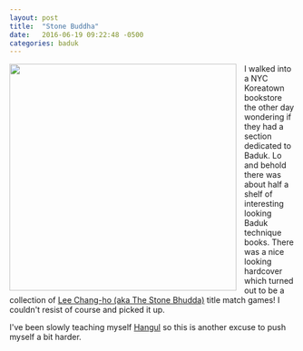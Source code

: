 ```yaml
---
layout: post
title:  "Stone Buddha"
date:   2016-06-19 09:22:48 -0500
categories: baduk
---
```


<image width="400" style="float: left; margin-right: 1em" src="http://swannodette.github.io/baduk/assets/images/leechangho.jpg"></image>

I walked into a NYC Koreatown bookstore the other day wondering if
they had a section dedicated to Baduk. Lo and behold there was about
half a shelf of interesting looking Baduk technique books. There was a
nice looking hardcover which turned out to be a collection of
[Lee Chang-ho (aka The Stone Bhudda)](http://senseis.xmp.net/?YiChangHo)
title match games! I couldn't resist of course and picked it up.

I've been slowly teaching myself
[Hangul](https://en.wikipedia.org/wiki/Hangul) so this is another
excuse to push myself a bit harder. 
